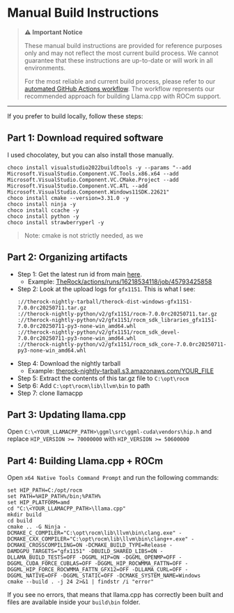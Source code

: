 # Manual Build Instructions

> **⚠️ Important Notice**
> 
> These manual build instructions are provided for reference purposes only and may not reflect the most current build process. We cannot guarantee that these instructions are up-to-date or will work in all environments. 
> 
> For the most reliable and current build process, please refer to our [automated GitHub Actions workflow](../.github/workflows/build-llamacpp-rocm.yml). The workflow represents our recommended approach for building Llama.cpp with ROCm support.

---

If you prefer to build locally, follow these steps:

## Part 1: Download required software

I used chocolatey, but you can also install those manually.
  ```
  choco install visualstudio2022buildtools -y --params "--add Microsoft.VisualStudio.Component.VC.Tools.x86.x64 --add Microsoft.VisualStudio.Component.VC.CMake.Project --add Microsoft.VisualStudio.Component.VC.ATL --add Microsoft.VisualStudio.Component.Windows11SDK.22621"
  choco install cmake --version=3.31.0 -y
  choco install ninja -y
  choco install ccache -y
  choco install python -y
  choco install strawberryperl -y
  ```
> Note: cmake is not strictly needed, as we 

## Part 2: Organizing artifacts
* Step 1: Get the latest run id from main [here](https://github.com/ROCm/TheRock/actions/workflows/release_windows_packages.yml).
  * Example: [TheRock/actions/runs/16218534118/job/45793425858](https://github.com/ROCm/TheRock/actions/runs/16218534118/job/45793425858)
* Step 2:
Look at the upload logs for `gfx1151`. This is what I see:
  ```
  ://therock-nightly-tarball/therock-dist-windows-gfx1151-7.0.0rc20250711.tar.gz
  ://therock-nightly-python/v2/gfx1151/rocm-7.0.0rc20250711.tar.gz
  ://therock-nightly-python/v2/gfx1151/rocm_sdk_libraries_gfx1151-7.0.0rc20250711-py3-none-win_amd64.whl
  ://therock-nightly-python/v2/gfx1151/rocm_sdk_devel-7.0.0rc20250711-py3-none-win_amd64.whl
  ://therock-nightly-python/v2/gfx1151/rocm_sdk_core-7.0.0rc20250711-py3-none-win_amd64.whl
  ```
* Step 4: Download the nightly tarball 
  * Example: [therock-nightly-tarball.s3.amazonaws.com/YOUR_FILE](https://therock-nightly-tarball.s3.amazonaws.com/therock-dist-windows-gfx1151-7.0.0rc20250711.tar.gz)
* Step 5: Extract the contents of this tar.gz file to `C:\opt\rocm`
* Setp 6: Add `C:\opt\rocm\lib\llvm\bin` to path
* Step 7: clone llamacpp

## Part 3: Updating llama.cpp

Open `C:\<YOUR_LLAMACPP_PATH>\ggml\src\ggml-cuda\vendors\hip.h` and replace `HIP_VERSION >= 70000000` with `HIP_VERSION >= 50600000`

## Part 4: Building Llama.cpp + ROCm

Open `x64 Native Tools Command Prompt` and run the following commands:

```
set HIP_PATH=C:/opt/rocm
set PATH=%HIP_PATH%/bin;%PATH%
set HIP_PLATFORM=amd
cd "C:\<YOUR_LLAMACPP_PATH>\llama.cpp"
mkdir build
cd build
cmake .. -G Ninja -DCMAKE_C_COMPILER="C:\opt\rocm\lib\llvm\bin\clang.exe" -DCMAKE_CXX_COMPILER="C:\opt\rocm\lib\llvm\bin\clang++.exe" -DCMAKE_CROSSCOMPILING=ON -DCMAKE_BUILD_TYPE=Release -DAMDGPU_TARGETS="gfx1151" -DBUILD_SHARED_LIBS=ON -DLLAMA_BUILD_TESTS=OFF -DGGML_HIP=ON -DGGML_OPENMP=OFF -DGGML_CUDA_FORCE_CUBLAS=OFF -DGGML_HIP_ROCWMMA_FATTN=OFF -DGGML_HIP_FORCE_ROCWMMA_FATTN_GFX12=OFF -DLLAMA_CURL=OFF -DGGML_NATIVE=OFF -DGGML_STATIC=OFF -DCMAKE_SYSTEM_NAME=Windows
cmake --build . -j 24 2>&1 | findstr /i "error"
```

If you see no errors, that means that llama.cpp has correctly been built and files are available inside your `build\bin` folder. 